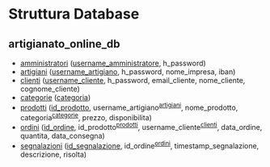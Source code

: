 # Struttura Database 
## artigianato_online_db
- [amministratori](./tables/amministratori.sql) (<ins>username_amministratore</ins>, h_password)
- [artigiani](./tables/artigiani.sql) (<ins>username_artigiano</ins>, h_password, nome_impresa, iban)
- [clienti](./tables/clienti.sql) (<ins>username_cliente</ins>, h_password, email_cliente, nome_cliente, cognome_cliente)
- [categorie](./tables/categorie.sql) (<ins>categoria</ins>)
- [prodotti](./tables/prodotti.sql) (<ins>id_prodotto</ins>, username_artigiano<sup>[artigiani](./tables/artigiani.sql)</sup>, nome_prodotto, categoria<sup>[categorie](./tables/categorie.sql)</sup>, prezzo, disponibilita)
- [ordini](./tables/ordini.sql) (<ins>id_ordine</ins>, id_prodotto<sup>[prodotti](./tables/prodotti.sql)</sup>, username_cliente<sup>[clienti](./tables/clienti.sql)</sup>, data_ordine, quantita, data_consegna)
- [segnalazioni](./tables/segnalazioni.sql) (<ins>id_segnalazione</ins>, id_ordine<sup>[ordini](./tables/ordini.sql)</sup>, timestamp_segnalazione, descrizione, risolta)
